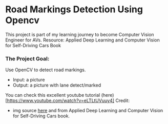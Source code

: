 # Road Markings Detection Using Opencv

This project is part of my learning journey to become Computer Vision Engineer for AVs.
Resource: Applied Deep Learning and Computer Vision for Self-Driving Cars Book

### The Project Goal:

Use OpenCV to detect road markings.

- Input: a picture
- Output: a picture with lane detect/marked

You can check this excellent youtube tutorial (here)[https://www.youtube.com/watch?v=eLTLtUVuuy4]
Credit:

- img source [here](https://www.rawpixel.com/) and from Applied Deep Learning and Computer Vision for Self-Driving Cars book.

